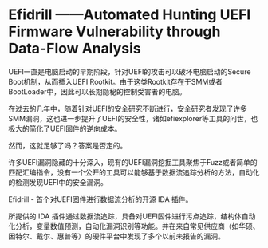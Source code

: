 # Efidrill ——Automated Hunting UEFI Firmware Vulnerability through Data-Flow Analysis

UEFI一直是电脑启动的早期阶段，针对UEFI的攻击可以破坏电脑启动的Secure Boot机制，从而插入UEFI Rootkit。由于这类Rootkit存在于SMM或者BootLoader中，因此可以长期隐秘的控制受害者的电脑。

在过去的几年中，随着针对UEFI的安全研究不断进行，安全研究者发现了许多SMM漏洞，这也进一步提升了UEFI的安全性，诸如efiexplorer等工具的问世，也极大的简化了UEFI固件的逆向成本。

然而，这就足够了吗？答案是否定的。

许多UEFI漏洞隐藏的十分深入，现有的UEFI漏洞挖掘工具聚焦于Fuzz或者简单的匹配汇编指令，没有一个公开的工具可以能够基于数据流追踪分析的方法，自动化的检测发现UEFI中的安全漏洞。

Efidrill - 首个对UEFI固件进行数据流分析的开源 IDA 插件。

所提供的 IDA 插件通过数据流追踪，具备对UEFI固件进行污点追踪，结构体自动化分析，变量数值预测，自动化漏洞识别等功能。并在来自常见供应商（如华硕、因特尔、戴尔、惠普等）的硬件平台中发现了多个以前未报告的漏洞。
